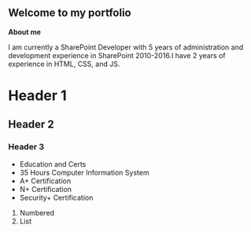 ## Welcome to my portfolio

**About me**

I am currently a SharePoint Developer with 5 years of administration and development experience in SharePoint 2010-2016.I have 2 years of experience in HTML, CSS, and JS.

# Header 1
## Header 2
### Header 3

- Education and Certs
- 35 Hours Computer Information System
- A+ Certification
- N+ Certification
- Security+ Certification

1. Numbered
2. List

